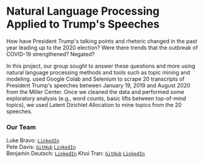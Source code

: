# Natural Language Processing Applied to Trump's Speeches

How have President Trump's talking points and rhetoric changed in the past year leading up to the 2020 election? Were there trends that the outbreak of COVID-19 strengthened? Negated? 

In this project, our group sought to answer these questions and more using natural language processing methods and tools such as topic mining and modeling. used Google Colab and Selenium to scrape 20 transcripts of President Trump's speeches between January 19, 2019 and August 2020 from the Miller Center. Once we cleaned the data and performed some exploratory analysis (e.g., word counts, basic lifts between top-of-mind topics), we used Latent Dirichlet Allocation to mine topics from the 20 speeches.

### Our Team
Luke Bravo: [`LinkedIn`](https://www.linkedin.com/in/luke-bravo/)  
Pete Davis: [`GitHub`](https://github.com/petedavis22) [`LinkedIn`](https://www.linkedin.com/in/petermdavis/)  
Benjamin Deutsch: [`LinkedIn`](https://www.linkedin.com/in/bpdeutsch/)
Khoi Tran: [`GitHub`](https://github.com/knt36) [`LinkedIn`](https://www.linkedin.com/in/khoitran94/)

